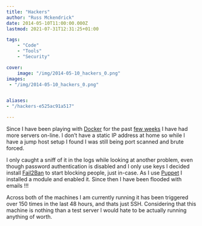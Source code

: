 ```yaml
---
title: "Hackers"
author: "Russ Mckendrick"
date: 2014-05-10T11:00:00.000Z
lastmod: 2021-07-31T12:31:25+01:00

tags:
    - "Code"
    - "Tools"
    - "Security"

cover:
    image: "/img/2014-05-10_hackers_0.png" 
images:
 - "/img/2014-05-10_hackers_0.png"


aliases:
- "/hackers-e525ac91a517"

---
```


Since I have been playing with [Docker](https://media-glass.es/2014/05/04/yet-more-docker/) for the past [few weeks](https://media-glass.es/2014/04/27/more-docker/) I have had more servers on-line. I don’t have a static IP address at home so while I have a jump host setup I found I was still being port scanned and brute forced.

I only caught a sniff of it in the logs while looking at another problem, even though password authentication is disabled and I only use keys I decided install [Fail2Ban](http://www.fail2ban.org/) to start blocking people, just in-case. As I use [Puppet](https://github.com/russmckendrick/puppet) I installed a module and enabled it. Since then I have been flooded with emails !!!

Across both of the machines I am currently running it has been triggered over 150 times in the last 48 hours, and thats just SSH. Considering that this machine is nothing than a test server I would hate to be actually running anything of worth.
